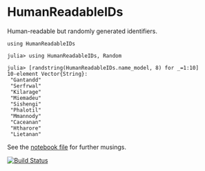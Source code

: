 # HumanReadableIDs

Human-readable but randomly generated identifiers.

```
using HumanReadableIDs

julia> using HumanReadableIDs, Random

julia> [randstring(HumanReadableIDs.name_model, 8) for _=1:10]
10-element Vector{String}:
 "Gantandd"
 "Serfrwal"
 "Kilarage"
 "Miemadeu"
 "Sishengi"
 "Phalotil"
 "Mmannody"
 "Caceanan"
 "Htharore"
 "Lietanan"
```

See the [notebook file](notebooks/random_patient_ids.ipynb) for further musings.

[![Build Status](https://github.com/c42f/HumanReadableIDs.jl/workflows/CI/badge.svg)](https://github.com/c42f/HumanReadableIDs.jl/actions)

